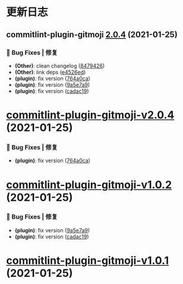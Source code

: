 # 更新日志

## commitlint-plugin-gitmoji [2.0.4](https://github.com/arvinxx/commitlint-config-gitmoji/compare/commitlint-plugin-gitmoji@2.0.3...commitlint-plugin-gitmoji@2.0.4) (2021-01-25)


### 🐛 Bug Fixes | 修复

* **(Other)**: clean changelog ([8479426](https://github.com/arvinxx/commitlint-config-gitmoji/commit/8479426))
* **(Other)**: link deps ([e4526ed](https://github.com/arvinxx/commitlint-config-gitmoji/commit/e4526ed))
* **(plugin)**: fix version ([764a0ca](https://github.com/arvinxx/commitlint-config-gitmoji/commit/764a0ca))
* **(plugin)**: fix version ([9a5e7a9](https://github.com/arvinxx/commitlint-config-gitmoji/commit/9a5e7a9))
* **(plugin)**: fix version ([cadac19](https://github.com/arvinxx/commitlint-config-gitmoji/commit/cadac19))

# [commitlint-plugin-gitmoji-v2.0.4](https://github.com/arvinxx/commitlint-config-gitmoji/compare/commitlint-plugin-gitmoji-v2.0.3...commitlint-plugin-gitmoji-v2.0.4) (2021-01-25)


### 🐛 Bug Fixes | 修复

* **(plugin)**: fix version ([764a0ca](https://github.com/arvinxx/commitlint-config-gitmoji/commit/764a0ca))

# [commitlint-plugin-gitmoji-v1.0.2](https://github.com/arvinxx/commitlint-config-gitmoji/compare/commitlint-plugin-gitmoji-v1.0.1...commitlint-plugin-gitmoji-v1.0.2) (2021-01-25)


### 🐛 Bug Fixes | 修复

* **(plugin)**: fix version ([9a5e7a9](https://github.com/arvinxx/commitlint-config-gitmoji/commit/9a5e7a9))
* **(plugin)**: fix version ([cadac19](https://github.com/arvinxx/commitlint-config-gitmoji/commit/cadac19))

# [commitlint-plugin-gitmoji-v1.0.1](https://github.com/arvinxx/commitlint-config-gitmoji/compare/commitlint-plugin-gitmoji-v1.0.0...commitlint-plugin-gitmoji-v1.0.1) (2021-01-25)
